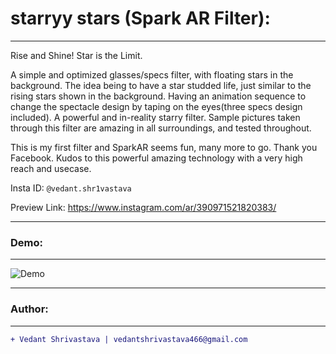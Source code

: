 # starryy stars (Spark AR Filter):
____________________________________________________________________________________________________________________________________
Rise and Shine! Star is the Limit.

A simple and optimized glasses/specs filter, with floating stars in the background. The idea being to have a star studded life, just similar to the rising stars shown in the background. Having an animation sequence to change the spectacle design by taping on the eyes(three specs design included). A powerful and in-reality starry filter. Sample pictures taken through this filter are amazing in all surroundings, and tested throughout.

This is my first filter and SparkAR seems fun, many more to go. Thank you Facebook. Kudos to this powerful amazing technology with a very high reach and usecase.

Insta ID: `@vedant.shr1vastava`

Preview Link:
https://www.instagram.com/ar/390971521820383/
___________________________________________________________________________________________________________________________________
### Demo:
___________________________________________________________________________________________________________________________________
![Demo](https://github.com/Vedant-S/starryy-stars-spark-ar/blob/master/demo_gif.gif)
___________________________________________________________________________________________________________________________________
### Author:
----------------------------------
```diff
+ Vedant Shrivastava | vedantshrivastava466@gmail.com
````
